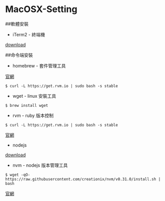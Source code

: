 # MacOSX-Setting

##軟體安裝

+ iTerm2 - 終端機 

[download](https://www.iterm2.com/)


##命令端安裝

+ homebrew - 套件管理工具

[官網](http://brew.sh/index_zh-tw.html)

```
$ curl -L https://get.rvm.io | sudo bash -s stable
```

+ wget - linux 安裝工具

```
$ brew install wget
```

+ rvm - ruby 版本控制

```
$ curl -L https://get.rvm.io | sudo bash -s stable
```

[官網](https://rvm.io/)

+ nodejs

[download](https://nodejs.org/en/)

+ nvm - nodejs 版本管理工具

```
$ wget -qO- https://raw.githubusercontent.com/creationix/nvm/v0.31.0/install.sh | bash
```

[官網](https://github.com/creationix/nvm)





